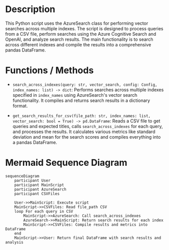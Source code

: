 # Description

This Python script uses the AzureSearch class for performing vector searches across multiple indexes. The script is designed to process queries from a CSV file, perform searches using the Azure Cognitive Search and OpenAI, and analyze search results. The main functionality is to search across different indexes and compile the results into a comprehensive pandas DataFrame.

# Functions / Methods

- `search_across_indexes(query: str, vector_search, config: Config, index_names: list) -> dict`: Performs searches across multiple indexes specified in `index_names` using AzureSearch's vector search functionality. It compiles and returns search results in a dictionary format.

- `get_search_results_for_csv(file_path: str, index_names: list, vector_search: bool = True) -> pd.DataFrame`: Reads a CSV file to get queries and expected titles, calls `search_across_indexes` for each query, and processes the results. It calculates various metrics like standard deviation and mean for the search scores and compiles everything into a pandas DataFrame.

# Mermaid Sequence Diagram

```mermaid
sequenceDiagram
    participant User
    participant MainScript
    participant AzureSearch
    participant CSVFiles

    User->>MainScript: Execute script
    MainScript->>CSVFiles: Read file_path CSV
    loop For each query in CSV
        MainScript->>AzureSearch: Call search_across_indexes
        AzureSearch->>MainScript: Return search results for each index
        MainScript->>CSVFiles: Compile results and metrics into DataFrame
    end
    MainScript->>User: Return final DataFrame with search results and analysis
```
